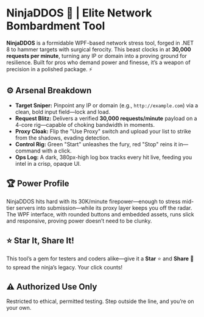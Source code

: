 # NinjaDDOS 🥷 | Elite Network Bombardment Tool

**NinjaDDOS** is a formidable WPF-based network stress tool, forged in .NET 8 to hammer targets with surgical ferocity. This beast clocks in at **30,000 requests per minute**, turning any IP or domain into a proving ground for resilience. Built for pros who demand power and finesse, it’s a weapon of precision in a polished package. ⚡

## ⚙️ Arsenal Breakdown
- **Target Sniper:** Pinpoint any IP or domain (e.g., `http://example.com`) via a clean, bold input field—lock and load.
- **Request Blitz:** Delivers a verified **30,000 requests/minute** payload on a 4-core rig—capable of choking bandwidth in moments.
- **Proxy Cloak:** Flip the "Use Proxy" switch and upload your list to strike from the shadows, evading detection.
- **Control Rig:** Green "Start" unleashes the fury, red "Stop" reins it in—command with a click.
- **Ops Log:** A dark, 380px-high log box tracks every hit live, feeding you intel in a crisp, opaque UI.

## 🏆 Power Profile
NinjaDDOS hits hard with its 30K/minute firepower—enough to stress mid-tier servers into submission—while its proxy layer keeps you off the radar. The WPF interface, with rounded buttons and embedded assets, runs slick and responsive, proving power doesn’t need to be clunky.

## ⭐ Star It, Share It!
This tool’s a gem for testers and coders alike—give it a **Star** ⭐ and **Share** 🔗 to spread the ninja’s legacy. Your click counts!

## ⚠️ Authorized Use Only
Restricted to ethical, permitted testing. Step outside the line, and you’re on your own.
